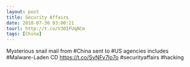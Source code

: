 ```yaml
---
layout: post
title: Security Affairs
date: 2018-07-30 03:00:21
tourl: http://t.co/V3OIFUqNCm
tags: [China]
---
```

Mysterious snail mail from #China sent to #US agencies includes #Malware-Laden CD
https://t.co/SvNFv7lo7o
#securityaffairs #hacking